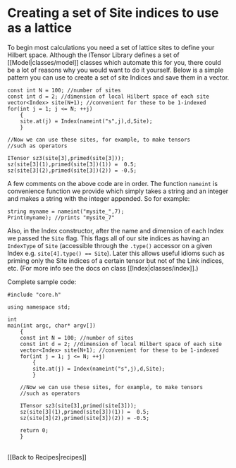 # Creating a set of Site indices to use as a lattice #

To begin most calculations you need a set of lattice sites to define your Hilbert space.
Although the ITensor Library defines a set of [[Model|classes/model]] classes which automate
this for you, there could be a lot of reasons why you would want to do it yourself.
Below is a simple pattern you can use to create a set of site Indices and save them in a vector.

    const int N = 100; //number of sites
    const int d = 2; //dimension of local Hilbert space of each site
    vector<Index> site(N+1); //convenient for these to be 1-indexed
    for(int j = 1; j <= N; ++j)
        {
        site.at(j) = Index(nameint("s",j),d,Site);
        }

    //Now we can use these sites, for example, to make tensors
    //such as operators

    ITensor sz3(site[3],primed(site[3]));
    sz(site[3](1),primed(site[3])(1)) =  0.5;
    sz(site[3](2),primed(site[3])(2)) = -0.5;

A few comments on the above code are in order. The function `nameint` is convenience function we provide
which simply takes a string and an integer and makes a string with the integer appended. So for example:

    string myname = nameint("mysite_",7);
    Print(myname); //prints "mysite_7"

Also, in the Index constructor, after the name and dimension of each Index we passed the `Site` flag.
This flags all of our site indices as having an `IndexType` of `Site` (accessible through the `.type()` accessor
on a given Index e.g. `site[4].type() == Site`). Later this allows useful idioms such as priming only the Site indices of a certain tensor
but not of the Link indices, etc. (For more info see the docs on class [[Index|classes/index]].)


Complete sample code:

    #include "core.h"

    using namespace std;

    int 
    main(int argc, char* argv[])
        {
        const int N = 100; //number of sites
        const int d = 2; //dimension of local Hilbert space of each site
        vector<Index> site(N+1); //convenient for these to be 1-indexed
        for(int j = 1; j <= N; ++j)
            {
            site.at(j) = Index(nameint("s",j),d,Site);
            }

        //Now we can use these sites, for example, to make tensors
        //such as operators

        ITensor sz3(site[3],primed(site[3]));
        sz(site[3](1),primed(site[3])(1)) =  0.5;
        sz(site[3](2),primed(site[3])(2)) = -0.5;

        return 0;
        }

<br>
[[Back to Recipes|recipes]]
